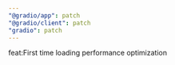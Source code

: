 ```yaml
---
"@gradio/app": patch
"@gradio/client": patch
"gradio": patch
---
```


feat:First time loading performance optimization
